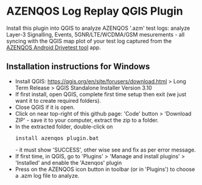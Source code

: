 AZENQOS Log Replay QGIS Plugin
==============================

Install this plugin into QGIS to analyze AZENQOS '.azm' test logs: analyze Layer-3 Signalling, Events, 5GNR/LTE/WCDMA/GSM mesurements - all syncing with the QGIS map plot of your test log captured from the [AZENQOS Android Drivetest tool](https://www2.azenqos.com/) app.


Installation instructions for Windows
-------------------------------------

- Install QGIS: <https://qgis.org/en/site/forusers/download.html> > Long Term Release > QGIS Standalone Installer Version 3.10
- If first install, open QGIS, complete first time setup then exit (we just want it to create required folders).
- Close QGIS if it is open.
- Click on near top-right of this github page: 'Code' button > 'Download ZIP' - save it to your computer, extract the zip to a folder.
- In the extracted folder, double-click on <pre>install_azenqos_plugin.bat</pre> - it must show 'SUCCESS', other wise see and fix as per error message.
- If first time, in QGIS, go to 'Plugins' > 'Manage and install plugins' > 'Installed' and enable the 'Azenqos' plugin
- Press on the AZENQOS icon button in toolbar (or in 'Plugins') to choose a .azm log file to analyze.
